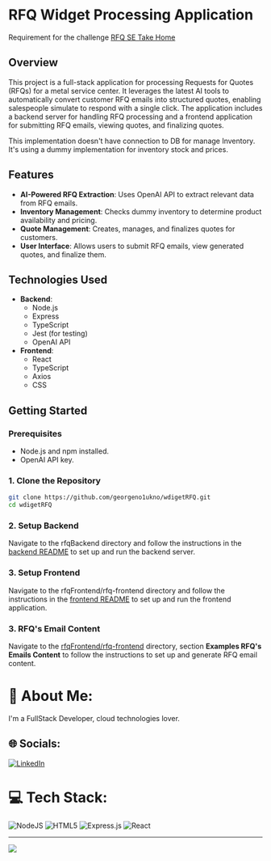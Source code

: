 # RFQ Widget Processing Application

Requirement for the challenge [RFQ SE Take Home](https://drive.google.com/file/d/1g-S4HUYLN7SPFT6JtIkrnUPHaHsSgfGq/view?usp=sharing)

## Overview

This project is a full-stack application for processing Requests for Quotes (RFQs) for a metal service center. It leverages the latest AI tools to automatically convert customer RFQ emails into structured quotes, enabling salespeople simulate to respond with a single click. The application includes a backend server for handling RFQ processing and a frontend application for submitting RFQ emails, viewing quotes, and finalizing quotes.

This implementation doesn't have connection to DB for manage Inventory. It's using a dummy implementation for inventory stock and prices.

## Features

- **AI-Powered RFQ Extraction**: Uses OpenAI API to extract relevant data from RFQ emails.
- **Inventory Management**: Checks dummy inventory to determine product availability and pricing.
- **Quote Management**: Creates, manages, and finalizes quotes for customers.
- **User Interface**: Allows users to submit RFQ emails, view generated quotes, and finalize them.

## Technologies Used

- **Backend**:
  - Node.js
  - Express
  - TypeScript
  - Jest (for testing)
  - OpenAI API
- **Frontend**:
  - React
  - TypeScript
  - Axios
  - CSS

## Getting Started

### Prerequisites

- Node.js and npm installed.
- OpenAI API key.

### 1. Clone the Repository

```bash
git clone https://github.com/georgeno1ukno/wdigetRFQ.git
cd wdigetRFQ
```

### 2. Setup Backend

Navigate to the rfqBackend directory and follow the instructions in the [backend README](https://github.com/georgeno1ukno/wdigetRFQ/blob/feature-rfq/rfqBackend/Readme.md) to set up and run the backend server.

### 3. Setup Frontend

Navigate to the rfqFrontend/rfq-frontend directory and follow the instructions in the [frontend README](https://github.com/georgeno1ukno/wdigetRFQ/blob/feature-rfq/rfqFrontend/rfq-frontend/README.md) to set up and run the frontend application.

### 3. RFQ's Email Content

Navigate to the [rfqFrontend/rfq-frontend](https://github.com/georgeno1ukno/wdigetRFQ/blob/feature-rfq/rfqFrontend/rfq-frontend/README.md) directory, section **Examples RFQ's Emails Content** to follow the instructions to set up and generate RFQ email content.

# 💫 About Me:

I'm a FullStack Developer, cloud technologies lover.

## 🌐 Socials:

[![LinkedIn](https://img.shields.io/badge/LinkedIn-%230077B5.svg?logo=linkedin&logoColor=white)](https://linkedin.com/in/jorge-r-godinez)

# 💻 Tech Stack:

![NodeJS](https://img.shields.io/badge/node.js-6DA55F?style=for-the-badge&logo=node.js&logoColor=white) ![HTML5](https://img.shields.io/badge/html5-%23E34F26.svg?style=for-the-badge&logo=html5&logoColor=white) ![Express.js](https://img.shields.io/badge/express.js-%23404d59.svg?style=for-the-badge&logo=express&logoColor=%2361DAFB) ![React](https://img.shields.io/badge/react-%2320232a.svg?style=for-the-badge&logo=react&logoColor=%2361DAFB)

---

[![](https://visitcount.itsvg.in/api?id=georgeno1ukno&icon=0&color=0)](https://visitcount.itsvg.in)

<!-- Proudly created with GPRM ( https://gprm.itsvg.in ) -->
